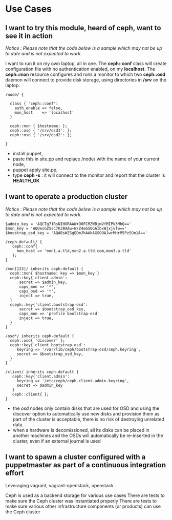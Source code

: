 Use Cases
=========

I want to try this module, heard of ceph, want to see it in action
------------------------------------------------------------------

_Notice : Please note that the code below is a sample which may not be up to date and is not expected to work._

I want to run it on my own laptop, all in one. The **ceph::conf** class will create configuration file with no authentication enabled, on my **localhost**. The **ceph::mon** resource configures and runs a monitor to which two **ceph::osd** daemon will connect to provide disk storage, using directories in **/srv** on the laptop.

    /node/ {

      class { 'ceph::conf':
        auth_enable => false,
        mon_host    => 'localhost'
      }

      ceph::mon { $hostname: };
      ceph::osd { '/srv/osd1': };
      ceph::osd { '/srv/osd2': };

    }

* install puppet,
* paste this in site.pp and replace /node/ with the name of your current node,
* puppet apply site.pp,
* type **ceph -s** : it will connect to the monitor and report that the cluster is **HEALTH_OK**

I want to operate a production cluster
---------------------------------------

_Notice : Please note that the code below is a sample which may not be up to date and is not expected to work._

    $admin_key = 'AQCTg71RsNIHORAAW+O6FCMZWBjmVfMIPk3MhQ=='
    $mon_key = 'AQDesGZSsC7KJBAAw+W/Z4eGSQGAIbxWjxjvfw=='
    $boostrap_osd_key = 'AQABsWZSgEDmJhAAkAGSOOAJwrMHrM5Pz5On1A=='

    /ceph-default/ {
       ceph::conf{
         mon_host => 'mon1.a.tld,mon2.a.tld.com,mon3.a.tld'
       };
    }

    /mon[123]/ inherits ceph-default {
      ceph::mon{ $hostname: key => $mon_key }
      ceph::key{'client.admin':
          secret => $admin_key,
          caps_mon => '*',
          caps_osd => '*',
          inject => true,
      }
      cceph::key{'client.bootstrap-osd':
          secret => $bootstrap_osd_key,
          caps_mon => 'profile bootstrap-osd'
          inject => true,
      }
    }

    /osd*/ inherits ceph-default {
      ceph::osd{ 'discover' };
      ceph::key{'client.bootstrap-osd':
         keyring => '/var/lib/ceph/bootstrap-osd/ceph.keyring',
         secret => $bootstrap_osd_key,
      }
    }

    /client/ inherits ceph-default {
       ceph::key{'client.admin':
         keyring => '/etc/ceph/ceph.client.admin.keyring',
         secret => $admin_key
       }
       ceph::client{ };
    }

* the *osd* nodes only contain disks that are used for OSD and using the discover option to automatically use new disks and provision them as part of the cluster is acceptable, there is no risk of destroying unrelated data.
* when a hardware is decomissioned, all its disks can be placed in another machines and the OSDs will automatically be re-inserted in the cluster, even if an external journal is used

I want to spawn a cluster configured with a puppetmaster as part of a continuous integration effort
---------------------------------------

Leveraging vagrant, vagrant-openstack, openstack

Ceph is used as a backend storage for various use cases
There are tests to make sure the Ceph cluster was instantiated properly
There are tests to make sure various other infrastructure components (or products) can use the Ceph cluster

